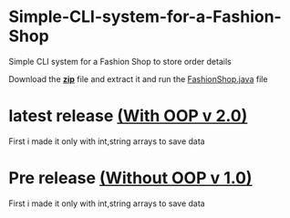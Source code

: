 # Simple-CLI-system-for-a-Fashion-Shop
Simple CLI system for a Fashion Shop to store order details

Download the <a href = "https://github.com/WoltreX2002/Fashion-Shop-just-CLI-Interface/archive/refs/heads/main.zip"><b>zip</b></a> file and extract it and run the <a href = "https://github.com/WoltreX2002/Fashion-Shop-just-CLI-Interface/blob/main/FashionShop.java">FashionShop.java</a> file

# latest release <a href = "https://github.com/WoltreX2002/Simple-CLI-system-for-a-Fashion-Shop/releases/tag/2.00">(With OOP v 2.0)</a>
First i made it only with int,string arrays to save data

# Pre release <a href = "https://github.com/WoltreX2002/Simple-CLI-system-for-a-Fashion-Shop/releases/tag/1.00">(Without OOP v 1.0)</a>
First i made it only with int,string arrays to save data

